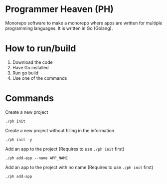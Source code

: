 # Programmer Heaven (PH)
Monorepo software to make a monorepo where apps are written for multiple programming languages. It is written in Go (Golang).

# How to run/build
1. Download the code
2. Have Go installed
3. Run go build
4. Use one of the commands

# Commands
Create a new project

`./ph init`

Create a new project without filling in the information.

`./ph init -y`

Add an app to the project (Requires to use `./ph init` first)

`./ph add-app --name APP_NAME`

Add an app to the project with no name (Requires to use `./ph init` first)

`./ph add-app`